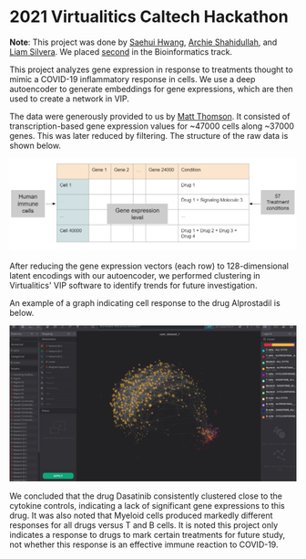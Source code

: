 # 2021 Virtualitics Caltech Hackathon

**Note**: This project was done by [Saehui Hwang](https://github.com/saehuihwang), [Archie Shahidullah](https://github.com/Archiecool4), and [Liam 
Silvera](https://github.com/lm-silvera). We placed [second](https://blog.virtualitics.com/virtualitics-wraps-up-2021-caltech-data-science-hackathon) in the Bioinformatics track.

This project analyzes gene expression in response to treatments thought to 
mimic a COVID-19 inflammatory response in cells. We use a deep autoencoder to 
generate embeddings for gene expressions, which are then used to create a 
network in VIP.

The data were generously provided to us by 
[Matt Thomson](https://spec.caltech.edu/). It consisted of transcription-based
gene expression values for ~47000 cells along ~37000 genes. This was later reduced by filtering. The structure
of the raw data is shown below.

![Raw Dataset Form](./images/dataset.PNG)

After reducing the gene expression vectors (each row) to 128-dimensional latent encodings with our autoencoder, we performed clustering in Virtualitics' VIP software to identify trends for future investigation.

An example of a graph indicating cell response to the drug Alprostadil is below.

![Alprostadil Response](./images/Alprostadil.png)

We concluded that the drug Dasatinib consistently clustered close to the cytokine controls, indicating a lack of significant gene expressions to this drug. It was also noted that Myeloid cells produced markedly different responses for all drugs versus T and B cells. It is noted this project only indicates a response to drugs to mark certain treatments for future study, not whether this response is an effective immune reaction to COVID-19.
